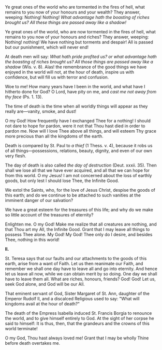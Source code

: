 
Ye great ones of the world who are tormented in the fires of hell, what remains to you now of your honours and your wealth? They answer, weeping: Nothing! Nothing! *What advantage hath the boasting of riches brought us? All these things are passed away like a shadow!*

Ye great ones of the world, who are now tormented in the fires of hell, what remains to you now of your honours and riches? They answer, weeping: Nothing! nothing! We have nothing but torments and despair! All is passed but our punishment, which will never end!

At death men will say: *What hath pride profited us? or what advantage hath the boasting of riches brought us? All those things are passed away like a shadow* (Wis. v. 8). Alas! the remembrance of the good things we have enjoyed in the world will not, at the hour of death, inspire us with confidence, but will fill us with terror and confusion.

Woe to me! How many years have I been in the world, and what have I hitherto done for God? O Lord, have pity on me, and *cast me not away from thy face* (Ps. 1. 13).

The time of death is the time when all worldly things will appear as they really are—vanity, smoke, and dust!

O my God! How frequently have I exchanged Thee for a nothing! I should not dare to hope for pardon, were it not that Thou hast died in order to pardon me. Now will I love Thee above all things, and will esteem Thy grace more precious than all the kingdoms of the earth.

Death is compared by St. Paul to *a thief* (1 Thess. v. 4), because it robs us of all things—possessions, relations, beauty, dignity, and even of our own very flesh.

The day of death is also called *the day of destruction* (Deut. xxxii. 35). Then shall we lose all that we have ever acquired, and all that we can hope for from this world. O my Jesus! I am not concerned about the loss of earthly goods, but only lest I should lose Thee, the Infinite Good.

We extol the Saints, who, for the love of Jesus Christ, despise the goods of this earth; and do we continue to be attached to such vanities at the imminent danger of our salvation?

We have a great esteem for the treasures of this life; and why do we make so little account of the treasures of eternity?

Enlighten me. O my God! Make me realize that all creatures are nothing, and that Thou art my All, the Infinite Good. Grant that I may leave all things to possess Thee alone. My God! My God! Thee only do I desire, and besides Thee, nothing in this world!

**II\.**

St. Teresa says that our faults and our attachments to the goods of this earth, arise from a want of Faith. Let us then reanimate our Faith, and remember we shall one day have to leave all and go into eternity. And hence let us leave all now, while we can obtain merit by so doing. One day we shall have to leave them all. What are riches, honours, friends? God! God! Let us, seek God alone, and God will be our All.

That eminent servant of God, Sister Margaret of St. Ann, daughter of the Emperor Rudolf II, and a discalced Religious used to say: \"What will kingdoms avail at the hour of death?\"

The death of the Empress Isabella induced St. Francis Borgia to renounce the world, and to give himself entirely to God. At the sight of her corpse he said to himself: It is thus, then, that the grandeurs and the crowns of this world terminate!

O my God, Thou hast always loved me! Grant that I may be wholly Thine before death overtakes me.

